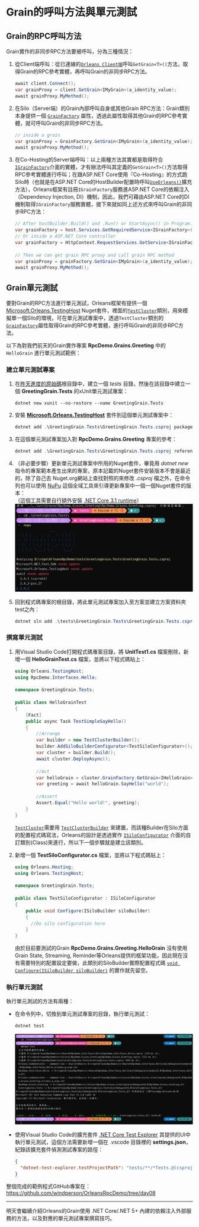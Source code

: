 
# Grain的呼叫方法與單元測試

## Grain的RPC呼叫方法

Grain實作的非同步RPC方法要被呼叫，分為三種情況：

1.  從Client端呼叫：從已連線的[`Orleans Client端`](https://learn.microsoft.com/en-us/dotnet/api/orleans.iclusterclient)呼叫`GetGrain<T>()`方法，取得Grain的RPC參考實體，再呼叫Grain的非同步RPC方法。

    ``` csharp
    await client.Connect();
    var grainProxy = client.GetGrain<IMyGrain>(a_identity_value);
    await grainProxy.MyMethod();
    ```

2.  在Silo（Server端）的Grain內部呼叫自身或其他Grain RPC方法：Grain類別本身提供一個 [`GrainFactory`](https://learn.microsoft.com/en-us/dotnet/api/orleans.grain.grainfactory) 屬性，透過此屬性取得其他Grain的RPC參考實體，就可呼叫Grain的非同步RPC方法。

    ``` csharp
    // inside a grain
    var grainProxy = GrainFactory.GetGrain<IMyGrain>(a_identity_value);
    await grainProxy.MyMethod();
    ```

3.  在Co-Hosting的Server端呼叫：以上兩種方法其實都是取得符合[`IGrainFactory`](https://learn.microsoft.com/en-us/dotnet/api/orleans.igrainfactory)介面的實體，才有辦法呼叫其定義的`GetGrain<T>()`方法取得RPC參考實體進行呼叫；在跟ASP.NET Core使用『Co-Hosting』的方式跑Silo時（也就是在ASP.NET Core的HostBuilder配置時呼叫[`UseOrleans()`](https://learn.microsoft.com/en-us/dotnet/api/microsoft.extensions.hosting.generichostextensions.useorleans)擴充方法），Orleans框架有註冊`IGrainFactory`服務進ASP.NET Core的依賴注入（Dependency Injection, DI）機制，因此，我們可藉由ASP.NET Core的DI機制取得`IGrainFactory`服務實體，接下來就如同上述方式來呼叫Grain的非同步RPC方法：

    ``` csharp
    // After hostBuilder.Build() and .Run() or StartAsync() in Program.cs
    var grainFactory = host.Services.GetRequiredService<IGrainFactory>();
    // Or inside a ASP.NET Core controller
    var grainFactory = HttpContext.RequestServices.GetService<IGrainFactory>();

    // Then we can get grain RPC proxy and call grain RPC method
    var grainProxy = grainFactory.GetGrain<IMyGrain>(a_identity_value);
    await grainProxy.MyMethod();
    ```

## Grain單元測試

要對Grain的RPC方法進行單元測試，Orleans框架有提供一個 [Microsoft.Orleans.TestingHost](https://www.nuget.org/packages/Microsoft.Orleans.TestingHost) Nuget套件，裡面的[`TestCluster`](https://learn.microsoft.com/en-us/dotnet/api/orleans.testinghost.testcluster)類別，用來模擬單一個Silo的環境，可在單元測試專案中，透過`TestCluster`類別的[`GrainFactory`](https://learn.microsoft.com/en-us/dotnet/api/orleans.testinghost.testcluster.grainfactory)屬性取得Grain的RPC參考實體，進行呼叫Grain的非同步RPC方法。

以下為對我們前天的Grain實作專案 **RpcDemo.Grains.Greeting** 中的 `HelloGrain` 進行單元測試範例：

### 建立單元測試專案

1.  在[昨天進度的原始碼](https://github.com/windperson/OrleansRpcDemo/tree/day07)根目錄中，建立一個 *tests* 目錄，然後在該目錄中建立一個 **GreetingGrain.Tests** 的xUnit單元測試專案：

    ``` shell
    dotnet new xunit --no-restore --name GreetingGrain.Tests
    ```

2.  安裝 [**Microsoft.Orleans.TestingHost**](https://www.nuget.org/packages/Microsoft.Orleans.TestingHost) 套件到這個單元測試專案中：

    ``` powershell
    dotnet add .\GreetingGrain.Tests\GreetingGrain.Tests.csproj package Microsoft.Orleans.TestingHost
    ```

3.  在這個單元測試專案加入對 **RpcDemo.Grains.Greeting** 專案的參考：

    ``` powershell
    dotnet add .\GreetingGrain.Tests\GreetingGrain.Tests.csproj reference ..\src\Grains\RpcDemo.Grains.Greeting\RpcDemo.Grains.Greeting.csproj
    ```

4.  （非必要步驟）更新單元測試專案中所用的Nuget套件，畢竟用 *dotnet new* 指令的專案範本產生出來的專案，原本記載的Nuget套件安裝版本不會是最近的，除了自己去 Nuget.org網站上查找對照的來修改 *.csproj* 檔之外，在命令列也可以使用 [NuPu](https://github.com/ThomasArdal/NuPU) 這個全域工具來引導更新專案中一個一個Nuget套件的版本：  
    （這個工具需要自行額外安裝 [.NET Core 3.1 runtime](https://aka.ms/dotnet-core-applaunch?framework=Microsoft.NETCore.App&framework_version=3.1.0)）  
    ![NuPU update screen shot](./nupu_ui.png)

5.  回到程式碼專案的根目錄，將此單元測試專案加入至方案並建立方案資料夾test之內：

    ``` powershell
    dotnet sln add .\tests\GreetingGrain.Tests\GreetingGrain.Tests.csproj --solution-folder tests
    ```

### 撰寫單元測試

1.  用Visual Studio Code打開程式碼專案目錄，將 **UnitTest1.cs** 檔案刪除，新增一個 **HelloGrainTest.cs** 檔案，並將以下程式碼貼上：

    ``` csharp
    using Orleans.TestingHost;
    using RpcDemo.Interfaces.Hello;

    namespace GreetingGrain.Tests;

    public class HelloGrainTest
    {
        [Fact]
        public async Task TestSimpleSayHello()
        {
            //Arrange
            var builder = new TestClusterBuilder();
            builder.AddSiloBuilderConfigurator<TestSiloConfigurator>();
            var cluster = builder.Build();
            await cluster.DeployAsync();

            //Act
            var helloGrain = cluster.GrainFactory.GetGrain<IHelloGrain>(0);
            var greeting = await helloGrain.SayHello("world");

            //Assert
            Assert.Equal("Hello world!", greeting);
        }
    }
    ```

    [`TestCluster`](https://learn.microsoft.com/en-us/dotnet/api/orleans.testinghost.testcluster)需要用 [`TestClusterBuilder`](https://learn.microsoft.com/en-us/dotnet/api/orleans.testinghost.testclusterbuilder) 來建置，而該種Builder在Silo方面的配置程式碼寫法，Orleans的設計是透過實作 [`ISiloConfigurator`](https://learn.microsoft.com/en-us/dotnet/api/orleans.testinghost.isiloconfigurator) 介面的自訂類別(Class)來進行，所以下一個步驟就是建立該類別。

2.  新增一個 **TestSiloConfigurator.cs** 檔案，並將以下程式碼貼上：

    ``` csharp
    using Orleans.Hosting;
    using Orleans.TestingHost;

    namespace GreetingGrain.Tests;

    public class TestSiloConfigurator : ISiloConfigurator
    {
        public void Configure(ISiloBuilder siloBuilder)
        {
          //Do silo configuration here 
        }
    }
    ```

    由於目前要測試的Grain **RpcDemo.Grains.Greeting.HelloGrain** 沒有使用Grain State, Streaming, Reminder等Orleans提供的框架功能，因此現在沒有需要特別的配置設定要做，此類別的SiloBuilder實際配置程式碼 [`void Configure(ISiloBuilder siloBuilder)`](https://learn.microsoft.com/en-us/dotnet/api/orleans.testinghost.isiloconfigurator.configure) 的實作就先留空。

### 執行單元測試

執行單元測試的方法有兩種：

- 在命令列中，切換到單元測試專案的目錄，執行單元測試：

  ``` powershell
  dotnet test
  ```

  ![](dotnet_test_cli.png)

- 使用Visual Studio Code的擴充套件 [.NET Core Test Explorer](https://marketplace.visualstudio.com/items?itemName=formulahendry.dotnet-test-explorer) 其提供的UI中執行單元測試，這個方法需要新增一個在 .vscode 目錄裡的 **settings.json**，紀錄該擴充套件偵測測試專案的路徑：

  ``` json
  {
    "dotnet-test-explorer.testProjectPath": "tests/**/*Tests.@(csproj|vbproj|fsproj)"
  }
  ```

整個完成的範例程式GitHub專案在：https://github.com/windperson/OrleansRpcDemo/tree/day08

------------------------------------------------------------------------

明天會繼續介紹Orleans的Grain使用 .NET Core/.NET 5+ 內建的依賴注入外部服務的方法，以及對應的單元測試專案撰寫技巧。
